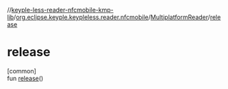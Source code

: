 //[keyple-less-reader-nfcmobile-kmp-lib](../../../index.md)/[org.eclipse.keyple.keypleless.reader.nfcmobile](../index.md)/[MultiplatformReader](index.md)/[release](release.md)

# release

[common]\
fun [release](release.md)()
